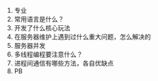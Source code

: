 1. 专业
2. 常用语言是什么？
3. 开发了什么核心玩法
4. 在服务器维护上遇到过什么重大问题，怎么解决的
5. 服务器并发
6. 多线程编程要注意什么？
7. 进程间通信有哪些方法，各自优缺点
8. PB

